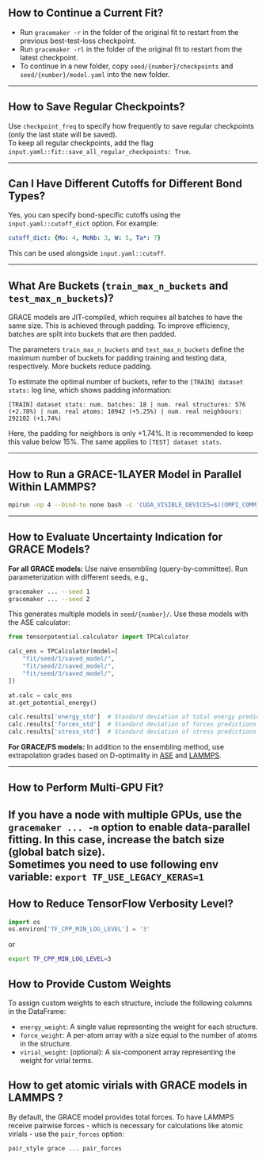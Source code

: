 ## How to Continue a Current Fit?

- Run `gracemaker -r` in the folder of the original fit to restart from the previous best-test-loss checkpoint.  
- Run `gracemaker -rl` in the folder of the original fit to restart from the latest checkpoint.  
- To continue in a new folder, copy `seed/{number}/checkpoints` and `seed/{number}/model.yaml` into the new folder.  

---

## How to Save Regular Checkpoints?

Use `checkpoint_freq` to specify how frequently to save regular checkpoints (only the last state will be saved).  
To keep all regular checkpoints, add the flag `input.yaml::fit::save_all_regular_checkpoints: True`.  

---

## Can I Have Different Cutoffs for Different Bond Types?

Yes, you can specify bond-specific cutoffs using the `input.yaml::cutoff_dict` option. For example:  
```yaml
cutoff_dict: {Mo: 4, MoNb: 3, W: 5, Ta*: 7}
```  
This can be used alongside `input.yaml::cutoff`.  

---

## What Are Buckets (`train_max_n_buckets` and `test_max_n_buckets`)?

GRACE models are JIT-compiled, which requires all batches to have the same size. This is achieved through padding. To improve efficiency, batches are split into buckets that are then padded.  

The parameters `train_max_n_buckets` and `test_max_n_buckets` define the maximum number of buckets for padding training and testing data, respectively. More buckets reduce padding.  

To estimate the optimal number of buckets, refer to the `[TRAIN] dataset stats:` log line, which shows padding information:  
```
[TRAIN] dataset stats: num. batches: 18 | num. real structures: 576 (+2.78%) | num. real atoms: 10942 (+5.25%) | num. real neighbours: 292102 (+1.74%)
```  
Here, the padding for neighbors is only +1.74%. It is recommended to keep this value below 15%. The same applies to `[TEST] dataset stats`.  

---

## How to Run a GRACE-1LAYER Model in Parallel Within LAMMPS?

```bash
mpirun -np 4 --bind-to none bash -c 'CUDA_VISIBLE_DEVICES=$((OMPI_COMM_WORLD_RANK % 4)) lmp -in in.lammps'
```

---

## How to Evaluate Uncertainty Indication for GRACE Models?

**For all GRACE models:** Use naive ensembling (query-by-committee). Run parameterization with different seeds, e.g.,  

  ```bash
  gracemaker ... --seed 1
  gracemaker ... --seed 2
  ```
  This generates multiple models in `seed/{number}/`. Use these models with the ASE calculator:  

  ```python
  from tensorpotential.calculator import TPCalculator

  calc_ens = TPCalculator(model=[
      "fit/seed/1/saved_model/",
      "fit/seed/2/saved_model/",
      "fit/seed/3/saved_model/",
  ])

  at.calc = calc_ens
  at.get_potential_energy()

  calc.results['energy_std']  # Standard deviation of total energy predictions
  calc.results['forces_std']  # Standard deviation of forces predictions
  calc.results['stress_std']  # Standard deviation of stress predictions
  ```
  
**For GRACE/FS models:** In addition to the ensembling method, use extrapolation grades based on D-optimality in [ASE](../quickstart/#gracefs_1) and [LAMMPS](../quickstart/#lammps-gracefs).  

---

## How to Perform Multi-GPU Fit?

If you have a node with multiple GPUs, use the `gracemaker ... -m` option to enable data-parallel fitting. In this case, increase the batch size (global batch size).  
Sometimes you need to use following env variable: `export TF_USE_LEGACY_KERAS=1`
---

## How to Reduce TensorFlow Verbosity Level?

```python
import os
os.environ['TF_CPP_MIN_LOG_LEVEL'] = '3'
```

or  

```bash
export TF_CPP_MIN_LOG_LEVEL=3
```  

## How to Provide Custom Weights

To assign custom weights to each structure, include the following columns in the DataFrame:

* `energy_weight`: A single value representing the weight for each structure.
* `force_weight`: A per-atom array with a size equal to the number of atoms in the structure.
* `virial_weight`: (optional): A six-component array representing the weight for virial terms.

## How to get atomic virials with GRACE models in LAMMPS ?

By default, the GRACE model provides total forces. To have LAMMPS receive pairwise forces - which is necessary for calculations like atomic virials - use the `pair_forces` option:
```
pair_style grace ... pair_forces
```